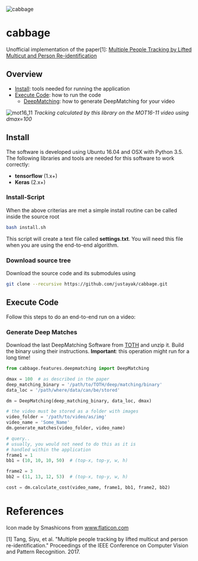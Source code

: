 ![cabbage](https://user-images.githubusercontent.com/831215/32352134-3af56ab4-c020-11e7-8a6f-4476a25c6626.png)
# cabbage

Unofficial implementation of the paper[1]: [Multiple People Tracking by Lifted Multicut and Person Re-identification](http://openaccess.thecvf.com/content_cvpr_2017/papers/Tang_Multiple_People_Tracking_CVPR_2017_paper.pdf)

## Overview
* [Install](https://github.com/justayak/cabbage#install): tools needed for running the application
* [Execute Code](https://github.com/justayak/cabbage#execute-code): how to run the code
  * [DeepMatching](https://github.com/justayak/cabbage#generate-deep-matches): how to generate DeepMatching for your video

![mot16_11](https://user-images.githubusercontent.com/831215/35177494-17453dea-fd80-11e7-92b4-859dde2d6e71.png)
*Tracking calculated by this library on the MOT16-11 video using dmax=100*

## Install

The software is developed using Ubuntu 16.04 and OSX with Python 3.5.
The following libraries and tools are needed for this software to work correctly:

* **tensorflow** (1.x+)
* **Keras** (2.x+)

### Install-Script
When the above criterias are met a simple install routine can be called inside the
source root
```bash 
bash install.sh
```
This script will create a text file called **settings.txt**. You will need this file when you are
using the end-to-end algorithm.

### Download source tree
Download the source code and its submodules using
```bash
git clone --recursive https://github.com/justayak/cabbage.git
```

## Execute Code
Follow this steps to do an end-to-end run on a video:


### Generate Deep Matches
Download the last DeepMatching Software from [TOTH](http://lear.inrialpes.fr/src/deepmatching/) and unzip it. 
Build the binary using their instructions. **Important**: this operation might run for a long time!

```python
from cabbage.features.deepmatching import DeepMatching

dmax = 100  # as described in the paper
deep_matching_binary = '/path/to/TOTH/deep/matching/binary'
data_loc = '/path/where/data/can/be/stored'

dm = DeepMatching(deep_matching_binary, data_loc, dmax)

# the video must be stored as a folder with images 
video_folder = '/path/to/video/as/img'
video_name = 'Some_Name'
dm.generate_matches(video_folder, video_name)

# query..
# usually, you would not need to do this as it is
# handled within the application
frame1 = 1
bb1 = (10, 10, 10, 50)  # (top-x, top-y, w, h)

frame2 = 3
bb2 = (11, 13, 12, 53)  # (top-x, top-y, w, h)

cost = dm.calculate_cost(video_name, frame1, bb1, frame2, bb2)

```

# References
Icon made by Smashicons from www.flaticon.com

[1] Tang, Siyu, et al. "Multiple people tracking by lifted multicut and person re-identification." Proceedings of the IEEE Conference on Computer Vision and Pattern Recognition. 2017.
